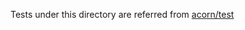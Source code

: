 Tests under this directory are referred from [acorn/test](https://github.com/acornjs/acorn/tree/master/test)
